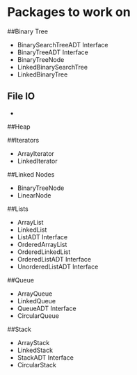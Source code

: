 # Packages to work on

##Binary Tree
* BinarySearchTreeADT Interface
* BinaryTreeADT Interface
* BinaryTreeNode
* LinkedBinarySearchTree
* LinkedBinaryTree

## File IO
* 

##Heap


##Iterators
* ArrayIterator
* LinkedIterator

##Linked Nodes
* BinaryTreeNode
* LinearNode

##Lists
* ArrayList
* LinkedList
* ListADT Interface
* OrderedArrayList
* OrderedLinkedList
* OrderedListADT Interface
* UnorderedListADT Interface

##Queue
* ArrayQueue
* LinkedQueue
* QueueADT Interface
* CircularQueue

##Stack
* ArrayStack
* LinkedStack
* StackADT Interface
* CircularStack
